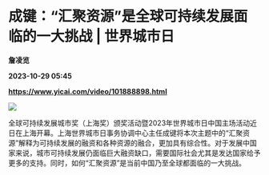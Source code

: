 # 成键：“汇聚资源”是全球可持续发展面临的一大挑战 | 世界城市日
**詹凌览**

**2023-10-29 05:45**

**https://www.yicai.com/video/101888898.html**

![](http://imgcdn.yicai.com/vms-new/2023/10/ad2acc9b-4ab4-461e-8fa2-75c7e6e58a58.jpg) 

全球可持续发展城市奖（上海奖）颁奖活动暨2023年世界城市日中国主场活动近日在上海开幕。上海世界城市日事务协调中心主任成键将本次主题中的“汇聚资源”解释为可持续发展的融资和各种资源的融合，更加具有综合性。对于发展中国家来说，城市可持续发展仍面临巨大融资缺口，需要国际社会尤其是发达国家给予更多的支持。同时，如何“汇聚资源”是当前中国乃至全球都面临的一大挑战。